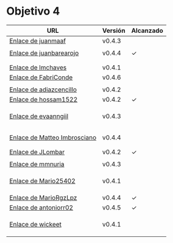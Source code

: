 # Objetivo 4


| URL                                                                                                | Versión | Alcanzado |
|----------------------------------------------------------------------------------------------------|---------|-----------|
| [Enlace de juanmaaf](https://github.com/juanmaaf/MoneyController/pull/17)                          | v0.4.3  |           |
| <!-- Enlace de giorgiogiovanni -->                                                                 |         |           |
| [Enlace de juanbarearojo](https://github.com/juanbarearojo/privateChef/pull/27)                    | v0.4.4  | ✓         |
| <!-- Enlace de sweetiepitie -->                                                                    |         |           |
| <!-- Enlace de jacarmona364 -->                                                                    |         |           |
| [Enlace de lmchaves](https://github.com/lmchaves/OrganizarTaller/pull/25)                          | v0.4.1  |           |
| [Enlace de FabriConde](https://github.com/FabriConde/CLIMB-VR/pull/18)                             | v0.4.6  |           |
| <!-- Enlace de FerniCuesta -->                                                                     |         |           |
| [Enlace de adiazcencillo](https://github.com/adiazcencillo/GranadaInfo/pull/32)                    | v0.4.2  |           |
| [Enlace de hossam1522](https://github.com/hossam1522/ModaTrack/pull/22)                            | v0.4.2  | ✓         |
| <!-- Enlace de clara99gf -->                                                                       |         |           |
| <!-- Enlace de Antoniogm03 -->                                                                     |         |           |
| <!-- Enlace de SantiGarvin -->                                                                     |         |           |
| [Enlace de evaanngiil](https://github.com/evaanngiil/WishfulGiving/pull/26)                        | v0.4.3  |           |
| <!-- Enlace de blancagiron -->                                                                     |         |           |
| <!-- Enlace de GaelGoncalba -->                                                                    |         |           |
| <!-- Enlace de abbonno -->                                                                         |         |           |
| <!-- Enlace de oscargr-ugr -->                                                                     |         |           |
| <!-- Enlace de davidgutierrezperez -->                                                             |         |           |
| [Enlace de Matteo Imbrosciano](https://github.com/MatteoImbrosciano/Medication-Management/pull/21) | v0.4.4  |           |
| <!-- Enlace de Katakuri00 -->                                                                      |         |           |
| <!-- Enlace de MCL-2024 -->                                                                        |         |           |
| [Enlace de JLombar](https://github.com/JLombar/HorariosAutomatricula/pull/20)                      | v0.4.2  | ✓         |
| <!-- Enlace de joselopez10014 -->                                                                  |         |           |
| [Enlace de mmnuria](https://github.com/mmnuria/PersonalSportCalendary/pull/25)                     | v0.4.3  |           |
| <!-- Enlace de M S C -->                                                                           |         |           |
| <!-- Enlace de javiernavacapa -->                                                                  |         |           |
| <!-- Enlace de Carlosmapego8 -->                                                                   |         |           |
| [Enlace de Mario25402](https://github.com/Mario25402/AskETSIIT/pull/31)                            | v0.4.1  |           |
| <!-- Enlace de Pablorc7 -->                                                                        |         |           |
| <!-- Enlace de mrh117 -->                                                                          |         |           |
| <!-- Enlace de LuRDR -->                                                                           |         |           |
| [Enlace de MarioRgzLpz](https://github.com/MarioRgzLpz/ArbitrageBets/pull/26)                      | v0.4.4  | ✓         |
| [Enlace de antoniorr02](https://github.com/antoniorr02/MenuConsulter/pull/22)                      | v0.4.5  | ✓         |
| <!-- Enlace de alvarorcs2002 -->                                                                   |         |           |
| <!-- Enlace de eigenric -->                                                                        |         |           |
| <!-- Enlace de enger2003 -->                                                                       |         |           |
| [Enlace de wickeet](https://github.com/wickeet/Tripoli/pull/24)                                    | v0.4.1  |           |
| <!-- Enlace de ChinChainis -->                                                                     |         |           |
| <!-- Enlace de anavaln -->                                                                         |         |           |
| <!-- Enlace de pablotl0 -->                                                                        |         |           |
